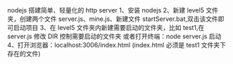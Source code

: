 nodejs 搭建简单、轻量化的 http server
1、安装 nodejs
2、新建 level5 文件夹，创建两个文件 server.js、mine.js、新建文件 startServer.bat,双击该文件即可启动项目
3、在 level5 文件夹内新建需要启动的文件夹，比如 test1,在 server.js 修改 DIR 控制需要启动的文件夹
或者打开终端：node server.js 启动
4、打开浏览器：localhost:3006/index.html (index.html 必须是 test1 文件夹下存在的文件)
